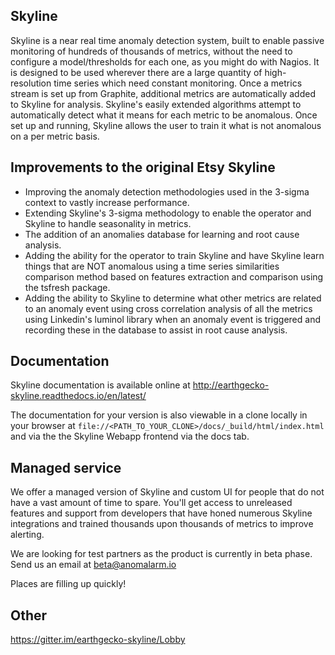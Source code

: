 ## Skyline

Skyline is a near real time anomaly detection system, built to enable
passive monitoring of hundreds of thousands of metrics, without the need
to configure a model/thresholds for each one, as you might do with Nagios.
It is designed to be used wherever there are a large quantity of
high-resolution time series which need constant monitoring. Once a metrics
stream is set up from Graphite, additional metrics are automatically added to
Skyline for analysis. Skyline's easily extended algorithms attempt to
automatically detect what it means for each metric to be anomalous.  Once set up
and running, Skyline allows the user to train it what is not anomalous on a per
metric basis.

## Improvements to the original Etsy Skyline

- Improving the anomaly detection methodologies used in the 3-sigma context to
  vastly increase performance.
- Extending Skyline's 3-sigma methodology to enable the operator and Skyline to
  handle seasonality in metrics.
- The addition of an anomalies database for learning and root cause analysis.
- Adding the ability for the operator to train Skyline and have Skyline learn
  things that are NOT anomalous using a time series similarities comparison
  method based on features extraction and comparison using the tsfresh
  package.
- Adding the ability to Skyline to determine what other metrics are related to
  an anomaly event using cross correlation analysis of all the metrics using
  Linkedin's luminol library when an anomaly event is triggered and
  recording these in the database to assist in root cause analysis.

## Documentation

Skyline documentation is available online at http://earthgecko-skyline.readthedocs.io/en/latest/

The documentation for your version is also viewable in a clone locally in your
browser at `file://<PATH_TO_YOUR_CLONE>/docs/_build/html/index.html` and via the
the Skyline Webapp frontend via the docs tab.

## Managed service

We offer a managed version of Skyline and custom UI for people that do not have
a vast amount of time to spare.  You'll get access to unreleased features and
support from developers that have honed numerous Skyline integrations and
trained thousands upon thousands of metrics to improve alerting.

We are looking for test partners as the product is currently in beta phase.
Send us an email at beta@anomalarm.io

Places are filling up quickly!

## Other

https://gitter.im/earthgecko-skyline/Lobby

